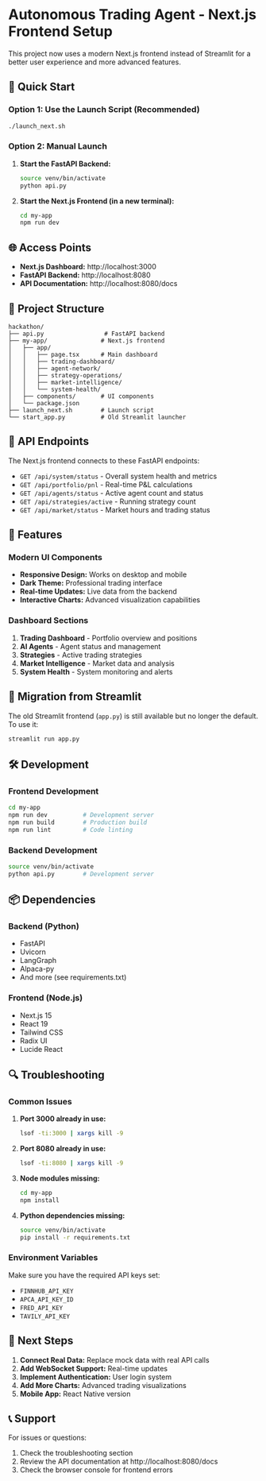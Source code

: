 # Autonomous Trading Agent - Next.js Frontend Setup

This project now uses a modern Next.js frontend instead of Streamlit for a better user experience and more advanced features.

## 🚀 Quick Start

### Option 1: Use the Launch Script (Recommended)
```bash
./launch_next.sh
```

### Option 2: Manual Launch
1. **Start the FastAPI Backend:**
   ```bash
   source venv/bin/activate
   python api.py
   ```

2. **Start the Next.js Frontend (in a new terminal):**
   ```bash
   cd my-app
   npm run dev
   ```

## 🌐 Access Points

- **Next.js Dashboard:** http://localhost:3000
- **FastAPI Backend:** http://localhost:8080
- **API Documentation:** http://localhost:8080/docs

## 📁 Project Structure

```
hackathon/
├── api.py                 # FastAPI backend
├── my-app/               # Next.js frontend
│   ├── app/
│   │   ├── page.tsx      # Main dashboard
│   │   ├── trading-dashboard/
│   │   ├── agent-network/
│   │   ├── strategy-operations/
│   │   ├── market-intelligence/
│   │   └── system-health/
│   ├── components/       # UI components
│   └── package.json
├── launch_next.sh        # Launch script
└── start_app.py          # Old Streamlit launcher
```

## 🔧 API Endpoints

The Next.js frontend connects to these FastAPI endpoints:

- `GET /api/system/status` - Overall system health and metrics
- `GET /api/portfolio/pnl` - Real-time P&L calculations
- `GET /api/agents/status` - Active agent count and status
- `GET /api/strategies/active` - Running strategy count
- `GET /api/market/status` - Market hours and trading status

## 🎨 Features

### Modern UI Components
- **Responsive Design:** Works on desktop and mobile
- **Dark Theme:** Professional trading interface
- **Real-time Updates:** Live data from the backend
- **Interactive Charts:** Advanced visualization capabilities

### Dashboard Sections
1. **Trading Dashboard** - Portfolio overview and positions
2. **AI Agents** - Agent status and management
3. **Strategies** - Active trading strategies
4. **Market Intelligence** - Market data and analysis
5. **System Health** - System monitoring and alerts

## 🔄 Migration from Streamlit

The old Streamlit frontend (`app.py`) is still available but no longer the default. To use it:

```bash
streamlit run app.py
```

## 🛠️ Development

### Frontend Development
```bash
cd my-app
npm run dev          # Development server
npm run build        # Production build
npm run lint         # Code linting
```

### Backend Development
```bash
source venv/bin/activate
python api.py        # Development server
```

## 📦 Dependencies

### Backend (Python)
- FastAPI
- Uvicorn
- LangGraph
- Alpaca-py
- And more (see requirements.txt)

### Frontend (Node.js)
- Next.js 15
- React 19
- Tailwind CSS
- Radix UI
- Lucide React

## 🔍 Troubleshooting

### Common Issues

1. **Port 3000 already in use:**
   ```bash
   lsof -ti:3000 | xargs kill -9
   ```

2. **Port 8080 already in use:**
   ```bash
   lsof -ti:8080 | xargs kill -9
   ```

3. **Node modules missing:**
   ```bash
   cd my-app
   npm install
   ```

4. **Python dependencies missing:**
   ```bash
   source venv/bin/activate
   pip install -r requirements.txt
   ```

### Environment Variables
Make sure you have the required API keys set:
- `FINNHUB_API_KEY`
- `APCA_API_KEY_ID`
- `FRED_API_KEY`
- `TAVILY_API_KEY`

## 🎯 Next Steps

1. **Connect Real Data:** Replace mock data with real API calls
2. **Add WebSocket Support:** Real-time updates
3. **Implement Authentication:** User login system
4. **Add More Charts:** Advanced trading visualizations
5. **Mobile App:** React Native version

## 📞 Support

For issues or questions:
1. Check the troubleshooting section
2. Review the API documentation at http://localhost:8080/docs
3. Check the browser console for frontend errors 